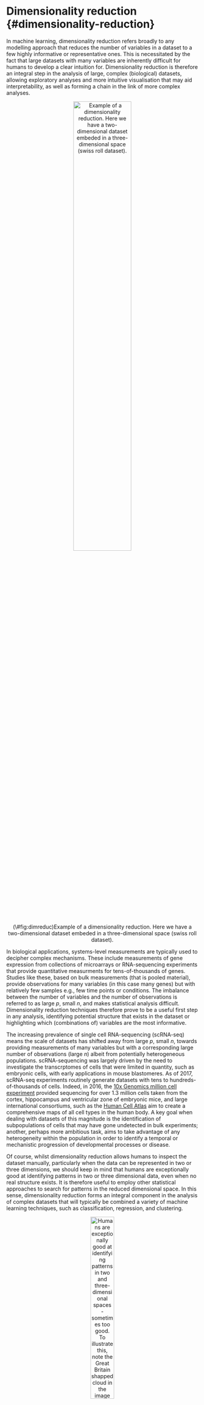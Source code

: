 # Dimensionality reduction {#dimensionality-reduction}

In machine learning, dimensionality reduction refers broadly to any modelling approach that reduces the number of variables in a dataset to a few highly informative or representative ones. This is necessitated by the fact that large datasets with many variables are inherently difficult for humans to develop a clear intuition for. Dimensionality reduction is therefore an integral step in the analysis of large, complex (biological) datasets, allowing exploratory analyses and more intuitive visualisation that may aid interpretability, as well as forming a chain in the link of more complex analyses.

<div class="figure" style="text-align: center">
<img src="images/swiss_roll_manifold_sculpting.png" alt="Example of a dimensionality reduction. Here we have a two-dimensional dataset embeded in a three-dimensional space (swiss roll dataset)." width="55%" />
<p class="caption">(\#fig:dimreduc)Example of a dimensionality reduction. Here we have a two-dimensional dataset embeded in a three-dimensional space (swiss roll dataset).</p>
</div>

In biological applications, systems-level measurements are typically used to decipher complex mechanisms. These include measurements of gene expression from collections of microarrays or RNA-sequencing experiments that provide quantitative measurments for tens-of-thousands of genes. Studies like these, based on bulk measurements (that is pooled material), provide observations for many variables (in this case many genes) but with relatively few samples e.g., few time points or conditions. The imbalance between the number of variables and the number of observations is referred to as large *p*, small *n*, and makes statistical analysis difficult. Dimensionality reduction techniques therefore prove to be a useful first step in any analysis, identifying potential structure that exists in the dataset or highlighting which (combinations of) variables are the most informative.

The increasing prevalence of single cell RNA-sequencing (scRNA-seq) means the scale of datasets has shifted away from large *p*, small *n*, towards providing measurements of many variables but with a corresponding large number of observations (large *n*) albeit from potentially heterogeneous populations. scRNA-sequencing was largely driven by the need to investigate the transcrptomes of cells that were limited in quantity, such as embryonic cells, with early applications in mouse blastomeres. As of 2017, scRNA-seq experiments routinely generate datasets with tens to hundreds-of-thousands of cells. Indeed, in 2016, the [10x Genomics million cell experiment](https://community.10xgenomics.com/t5/10x-Blog/Our-1-3-million-single-cell-dataset-is-ready-to-download/ba-p/276) provided sequencing for over 1.3 million cells taken from the cortex, hippocampus and ventricular zone of embryonic mice, and large international consortiums, such as the [Human Cell Atlas](https://www.humancellatlas.org) aim to create a comprehensive maps of all cell types in the human body. A key goal when dealing with datasets of this magnitude is the identification of subpopulations of cells that may have gone undetected in bulk experiments; another, perhaps more ambitious task, aims to take advantage of any heterogeneity within the population in order to identify a temporal or mechanistic progression of developmental processes or disease.

Of course, whilst dimensionality reduction allows humans to inspect the dataset manually, particularly when the data can be represented in two or three dimensions, we should keep in mind that humans are exceptionally good at identifying patterns in two or three dimensional data, even when no real structure exists. It is therefore useful to employ other statistical approaches to search for patterns in the reduced dimensional space. In this sense, dimensionality reduction forms an integral component in the analysis of complex datasets that will typically be combined a variety of machine learning techniques, such as classification, regression, and clustering.

<div class="figure" style="text-align: center">
<img src="images/GB1.jpg" alt="Humans are exceptionally good at identifying patterns in two and three-dimensional spaces - sometimes too good. To illustrate this, note the Great Britain shapped cloud in the image (presumably drifting away from an EU shaped cloud, not shown). More whimsical shaped clouds can also be seen if you have a spare afternoon.  Golcar Matt/Weatherwatchers [BBC News](http://www.bbc.co.uk/news/uk-england-leeds-40287817)" width="35%" />
<p class="caption">(\#fig:humanpattern)Humans are exceptionally good at identifying patterns in two and three-dimensional spaces - sometimes too good. To illustrate this, note the Great Britain shapped cloud in the image (presumably drifting away from an EU shaped cloud, not shown). More whimsical shaped clouds can also be seen if you have a spare afternoon.  Golcar Matt/Weatherwatchers [BBC News](http://www.bbc.co.uk/news/uk-england-leeds-40287817)</p>
</div>

In this chapter we will explore two forms of dimensionality reduction: principle component analysis ([PCA](#linear-dimensionality-reduction)) and t-distributed stochastic neighbour embedding ([tSNE](#nonlinear-dimensionality-reduction)), highlighting the advantages and potential pitfalls of each method. As an illustrative example, we will use these approaches to analyse single cell RNA-sequencing data of early human development. Finally, we will illustrate the use of dimensionality redution on an image dataset.

## Linear Dimensionality Reduction {#linear-dimensionality-reduction}

The most widely used form of dimensionality reduction is principle component analysis (PCA), which was introduced by Pearson in the early 1900's, and independently rediscovered by Hotelling. PCA has a long history of use in biological and ecological applications, with early use in population studies, and later for the analysis of gene expression data.

PCA is not a dimensionality reduction technique *per se*, but an alternative way of representing the data that more naturally captures the variance in the system. Specifically, it finds a new co-ordinate system, so that the new "x-axis" (which is called the first principle component; PC1) is aligned along the direction of greatest variance, with an orthogonal "y-axis" aligned along the direction with second greatest variance (the second principle component; PC2), and so forth. At this stage there has been no inherent reduction in the dimensionality of the system, we have simply rotated the data around.

To illustrate PCA we will use a dataset from GEO (GSE5325). This dataset contains gene expression profiles for $105$ breast tumour samples measured using Swegene Human 27K RAP UniGene188 arrays. Within the population of cells, the original analysis focused on the expression of *GATA3* and *XBP1*, whose expression was known to correlate with estrogen receptor status [^](Breast cancer cells may be estrogen receptor positive, ER$^+$, or negative, ER$^-$, indicating capacity to respond to estrogen signalling, which has impliations for treatment), representing a two dimensional system. A pre-processed dataset containing the expression levels for *GATA3* and *XBP1*, and ER status, can be loaded into R using the code, below:


```r
library(tidyverse)
library(ggfortify)
library(GGally)
D <- read.csv( 'data/GSE5325/GSE5325_markers.csv', row.names = 1)
```

For illustration purposes we've also included 3 additional variables that have been generated as independent random samples from a univariate normal distribution. We thus have a a $5$ dimensional system, with $x$ and $y$ representing the expression levels of *GATA3* and *XBP1* (rows 1 and 2). For convenience we also have the ER status, which we will not use directly, but simply as a visual readout of our appraoch. We start by plotting *GATA3* expression versus *XBP1*, and color by ER status:


```r
D_trnas <- D %>% 
  t() %>%  
  as.data.frame() %>% 
  rownames_to_column(var='sample') %>% 
  na.omit() %>% 
  mutate( ER = as.factor(ER))

ggplot( data=D_trnas, mapping = aes(x=GATA3, y=XBP1, color = ER))+
  geom_point() 
```

<img src="02-dimensionality-reduction_files/figure-html/unnamed-chunk-2-1.png" width="672" />

As this system is inherently low dimensional we can clearly see that ER status correlates with both *GATA3* and *XBP1* expression. We perform PCA in R using the \texttt{prcomp} function. To do so, we first filter out datapoints that have missing observations, as PCA does not, inherently, deal with missing observations. We will now run PCA using just the first two dimensions to understand what's going on:


```r
Dommitsamps <- t(na.omit(t(D[,]))); #Get the subset of samples

pca1 <- prcomp( t(Dommitsamps[1:2,  ] ), center = TRUE, scale=FALSE  )
summary(pca1)
```

```
## Importance of components:
##                          PC1    PC2
## Standard deviation     1.805 0.8511
## Proportion of Variance 0.818 0.1820
## Cumulative Proportion  0.818 1.0000
```

```r
pca_data <- pca1$x %>% 
  as.data.frame() %>% 
  rownames_to_column(var='sample')

# add ER status
pca_data <- inner_join(pca_data, D_trnas, by = 'sample') 

ggplot(data=pca_data)  +
  geom_point( mapping = aes(x=PC1, y=PC2, color=ER) )
```

<img src="02-dimensionality-reduction_files/figure-html/unnamed-chunk-3-1.png" width="672" />

Note that the \texttt{prcomp} has the option to centre and scale the data. That is, to normalise each variable to have a zero-mean and unit variance. This is particularly important when dealing with variables that may exist over very different scales. For example, for ecological datasets we may have variables that were measured in seconds with others measured in hours. Without normalisation there would appear to be much greater variance in the variable measured in seconds, potentially skewing the results. In general, when dealing with variables that are measured on similar scales (for example gene expression) it is not desirable to normalise the data.

We can better visualise what the PCA has done by plotting the original data side-by-side with the transformed data (note that here we have plotted the negative of PC1).


```r
p1 <- ggplot(data=pca_data)  +
  geom_point( mapping = aes(x=GATA3, y=XBP1, color=ER) )
p2 <- ggplot(data=pca_data)  +
  geom_point( mapping = aes(x=PC1, y=PC2, color=ER) )

plotList <- list(p1,p2)

pm <- ggmatrix(plotList, nrow = 1, ncol=2)

pm
```

<img src="02-dimensionality-reduction_files/figure-html/unnamed-chunk-4-1.png" width="672" />

We can seen that we have simply rotated the original data, so that the greatest variance aligns along the x-axis and so forth. We can find out how much of the variance each of the principle components explains by looking at \texttt{pca1$sdev}:


```r
pca_var <- tibble(
  PC = str_c( 'PC', c(1:length(pca1$sdev))),
  varience = (pca1$sdev^2  / sum(pca1$sdev^2)) * 100
)

ggplot(data=pca_var) +
  geom_bar( mapping =  aes(x=PC, y=varience), stat = 'identity') +
  labs(
    y = '% varience'
  ) +
  theme_classic()
```

<img src="02-dimensionality-reduction_files/figure-html/unnamed-chunk-5-1.png" width="672" />

PC1 explains the vast majority of the variance in the observations. The dimensionality reduction step of PCA occurs when we choose to discard the higher PCs. Of course, by doing so we loose some information about the system, but this may be an acceptable loss compared to the increased interpretability achieved by visualising the system in lower dimensions. In this example we can visualise the data using only PC1.


```r
ggplot( data=pca_data) +
  geom_point( mapping = aes(x=PC1, y=1, color = ER)) +
  geom_point( data  =  filter(pca_data, ER ==  0),  mapping = aes(x=PC1,  y=2), color='red') +
  geom_point( data  =  filter(pca_data, ER ==  1),  mapping = aes(x=PC1,  y=3), color='blue') +
  scale_color_manual( values = c('red', 'blue' ) ) +
  scale_y_continuous( breaks = c(1,2,3), label = c( 'All', 'ER-', 'ER+')) +
  theme(
    legend.position = 'none',
    axis.title.y = element_blank(),
    axis.ticks.y = 
  )
```

<img src="02-dimensionality-reduction_files/figure-html/unnamed-chunk-6-1.png" width="672" />

So reducing the system down to one dimension appears to have done a good job at separating out the ER$^+$ cells from the ER$^-$ cells, suggesting that it may be of biological use. Precisely how many PCs to retain remains subjective. For visualisation purposed, it is typical to look at the first two or three only. However, when using PCA as an intermediate step within more complex workflows, more PCs are often retained e.g., by thresholding to a suitable level of explanatory variance.

### Interpreting the Principle Component Axes

In the original data, the individual axes had very obvious interpretations: the x-axis represented expression levels of *GATA3* and the y-axis represented the expression level of *XBP1*. Other than indicating maximum variance, what does PC1 mean? The individual axes represent linear combinations of the expression of various genes. This may not be immediately intuitive, but we can get a feel by projecting the original axes (gene expression) onto the (reduced dimensional) co-ordinate system.


```r
# score plot
scores_df <- as.data.frame(pca1$x) %>% 
  rownames_to_column(var='Sample')

ggplot( data=scores_df, mapping = aes(x=PC1, y=PC2)) +
  geom_point( ) +
  geom_hline(  yintercept = 0, color='purple') +
  geom_vline( xintercept = 0, color = 'orange') +
  geom_text( mapping = aes(label=Sample), check_overlap = T, color='grey') +
  theme_classic()
```

<img src="02-dimensionality-reduction_files/figure-html/unnamed-chunk-7-1.png" width="672" />

```r
## loading plot
loadings_df <- pca1$rotation %>% 
  as.data.frame() %>% 
  rownames_to_column( var='gene')

ggplot(data=loadings_df, mapping = aes(x=PC1, y=PC2)) +
  geom_point() +
  scale_x_continuous(  limits = c(-0.8, 0.8)) +
  scale_y_continuous(limits = c(-0.8, 0.8)) +
  geom_text( mapping = aes( label =  gene)) +
  geom_hline(  yintercept = 0, color='blue') +
  geom_vline(xintercept = 0, color='orange') +
  geom_segment( mapping = aes( x=0,y=0, xend=PC1, yend=PC2), 
                arrow = arrow(length=unit(0.25, 'cm')), inherit.aes = F) +
  theme_classic()
```

<img src="02-dimensionality-reduction_files/figure-html/unnamed-chunk-7-2.png" width="672" />

```r
## biplot
autoplot(pca1, loadings = TRUE,
         loadings.label = TRUE) +
  geom_hline(  yintercept = 0, color='blue') +
  geom_vline( xintercept = 0, color='orange') +
  theme_classic()
```

<img src="02-dimensionality-reduction_files/figure-html/unnamed-chunk-7-3.png" width="672" />

In this particular case, we can see that both genes appear to be reasonably strongly associated with PC1. When dealing with much larger systems e.g., with more genes, we can, of course, project the original axes into the reduced dimensional space. In general this is particularly useful for identifying genes associated with particular PCs, and ultimately assigning a biological interpretation to the PCs.

### Horseshoe effect

Principle component analysis is a linear dimensionality reduction technique, and is not always appropriate for complex datasets, particularly when dealing with nonlinearities. To illustrate this, let's consider an simulated expression set containing $8$ genes, with $10$ timepoints/conditions. We can represent this dataset in terms of a matrix: 


```r
X <- matrix( c(2,4,2,0,0,0,0,0,0,0,
               0,2,4,2,0,0,0,0,0,0,
               0,0,2,4,2,0,0,0,0,0,  
               0,0,0,2,4,2,0,0,0,0,   
               0,0,0,0,2,4,2,0,0,0,    
               0,0,0,0,0,2,4,2,0,0,   
               0,0,0,0,0,0,2,4,2,0,  
               0,0,0,0,0,0,0,2,4,2), nrow=8,  ncol=10, byrow = TRUE)
rownames(X) <- paste( 'G', 1:nrow(X), sep='')
```

Or we can visualise by plotting a few of the genes:


```r
hs_tab <- X %>% 
  as.data.frame() %>% 
  rename_all(str_replace, 'V', '') %>% 
  mutate( gene = paste('gene', 1:nrow(.), sep='_')) %>% 
  pivot_longer( cols=-gene, names_to = 'time', values_to = 'exp') %>% 
  mutate( time=as.integer(time))
ggplot( data=hs_tab) +
  geom_line( mapping = aes(x=time, y=exp, color=gene)) +
  theme_classic()
```

<img src="02-dimensionality-reduction_files/figure-html/unnamed-chunk-9-1.png" width="672" />

By eye, we see that the data can be separated out by a single direction: that is, we can order the data from time/condition 1 through to time/condition 10. Intuitively, then, the data can be represented by a single dimension. Let's run PCA as we would normally, and visualise the result, plotting the first two PCs:


```r
pca2 <- prcomp( X, center = TRUE, scale. = F )

autoplot(pca2, label=T, padding = 1, label.repel = T) +
  theme_classic()
```

<img src="02-dimensionality-reduction_files/figure-html/unnamed-chunk-10-1.png" width="672" />

We see that the PCA plot has placed the datapoints in a horseshoe shape, with gene 1 becoming closer to gene 8. From the earlier plots of gene expression profiles we can see that the relationships between the various genes are not entirely straightforward. For example, gene 1 is initially correlated with gene 2, then negatively correlated, and finally uncorrelated, whilst no correlation exists between gene 1 and genes 5 - 8. These nonlinearities make it difficult for PCA which, in general, attempts to preserve large pairwise distances, leading to the well known horseshoe effect. These types of artefacts may be problematic when trying to interpret data, and due care must be given when these type of effects are seen.

### PCA analysis of mammalian development

Now that we have a feel for PCA and understand some of the basic commands we can apply it in a real setting. Here we will make use of preprocessed data taken from GEO  (GSE36552 and GSE63818). The first dataset represents single cell RNA-seq measurements from human embryos from the zygote stage (a single cell produced following fertilisation of an egg) through to the blastocyst stage (an embryo consisting of around 64 cells), as well as human embryonic stem cells (hESC; cells extracted from an early blsatocyst stage embryo and maintained *in vitro*). The second dataset contains scRNA-seq data from human primordial germ cells (hPGCs), precursors of sperm or eggs that are specified early in the developing human embryo soon after implantation (around week 2-3 in humans), and somatic cells. Together, these datasets provide useful insights into early human development, and possible mechanisms for the specification of early cell types, such as PGCs. 

<div class="figure" style="text-align: center">
<img src="images/PGCs.png" alt="Example of early human development. Here we have measurements of cells from preimplantation embryos, embryonic stem cells, and from post-implantation primordial germ cells and somatic tissues." width="55%" />
<p class="caption">(\#fig:pgcs)Example of early human development. Here we have measurements of cells from preimplantation embryos, embryonic stem cells, and from post-implantation primordial germ cells and somatic tissues.</p>
</div>

Preprocessed data contains $\log_2$ normalised counts for around $400$ cells using $2957$ marker genes can be found in the file \texttt{/data/PGC_transcriptomics/PGC_transcriptomics.csv}. Note that the first line of data in the file is an indicator denoting cell type (-1 = ESC, 0 = pre-implantation, 1 = PGC, and 2 = somatic cell). The second row indicates the sex of the cell (0 = unknown/unlabelled, 1 = XX, 2 = XY), with the third row indicating capture time (-1 = ESC, 0 - 7 denotes various developmental stages from zygote to blastocyst, 8 - 13 indicates increasing times of embryo development from week 4 through to week 19).

We will first run PCA on the data. Recall that the data is already log_2 normalised, with expression values beginning from row 4. Within R we would run:


```r
set.seed(12345)
sc_rna <- read_csv(file = "data/PGC_transcriptomics/PGC_transcriptomics.csv")

metadata <- sc_rna %>% 
  slice( 1:4) %>% 
  pivot_longer( cols=-Sample, names_to = 'cell_type', values_to  = 'index') %>% 
  pivot_wider( names_from = Sample, values_from = index) %>% 
  mutate(group=str_remove(cell_type, '\\..*$')) %>% 
  mutate_if( is.numeric, as.factor)  


sc_rna_fil <- sc_rna %>% 
  slice(-c(1:4)) %>% 
  column_to_rownames(var='Sample') %>% 
  as.matrix()

genenames <- rownames(sc_rna_fil)
pcaresult <- prcomp( t(sc_rna_fil)  , center = TRUE, scale = FALSE)
```

Here we have opted to centre the data, but have not normalised each gene to be zero-mean. This is beacuse we are dealing entirely with gene expression, rather than a variety of variables that may exist on different scales. 

We can plot the data as follows:



```r
autoplot(pcaresult, 
         data=metadata,
         colour='group') 
```

<img src="02-dimensionality-reduction_files/figure-html/unnamed-chunk-12-1.png" width="672" />

From the plot, we can see PCA has done a reasonable job of separating out various cells. For example, a cluster of PGCs appears at the top of the plot, with somatic cells towards the lower right hand side. Pre-implantation embryos and ESCs appear to cluster together: perhaps this is not surprising as ESCs are derived from blastocyst cells. Loosely, we can interpret PC1 as dividing pre-implantation cells from somatic cells, with PC2 separating out PGCs.

Previously we used PCA to reduce the dimensionality of our data from thousands of genes down to two principle components. By eye, PCA appeared to do a reasonable job separating out different cell types. A useful next step might therefore be to perform clustering on the reduced dimensional space. We will go into more details about clusterin in subsequent sections, but for now we will simply use clustering as a tool for seperating out our datasets. We can run k-means clustering on a matrix using:


```r
set.seed(12345)
dim( pcaresult$x)
```

```
## [1] 452 452
```

```r
k_clust <- kmeans( x=pcaresult$x[,1:2], centers = 4, iter.max = 1000)

#  get first 2 PCs
sc_pc_tab <- pcaresult$x %>% 
  as.data.frame() %>% 
  rownames_to_column(var='cell_type') %>% 
  select(cell_type, PC1, PC2)

# join pc and metadata
sc_pc_tab <- left_join(sc_pc_tab, metadata, by='cell_type')

# cell type and cluster number
ct_clu <- tibble( cell_type=names(k_clust$cluster),
                  kmean_clusters  = as.factor(k_clust$cluster)
)

sc_pc_tab <- left_join(sc_pc_tab, ct_clu, by='cell_type')

# plot PCA
ggplot( data=sc_pc_tab, mapping = aes(x=PC1, y=PC2, color=group, shape  = kmean_clusters)) +
  geom_point()
```

<img src="02-dimensionality-reduction_files/figure-html/unnamed-chunk-13-1.png" width="672" />


### Biological interpretation

In our previous section we identified clusters associated with various groups. In our application cluster 2 was associated primarily with pre-implantation cells, with cluster 1 associated with PGCs. We could therefore empirically look for genes that are differentially expressed. Since we know SOX17 is associated with PGC specification in humans let's first compare the expression levels of SOX17 in the two groups:


```r
# SOX17  gene expression
gene_exp <- sc_rna_fil %>% 
  as.data.frame() %>% 
  rownames_to_column( var='gene') %>% 
  filter( gene == 'SOX17' ) %>% 
  pivot_longer( cols=-gene, names_to = 'cell_type', values_to = 'expression')

# join metadata and exp. tab
gene_exp <- left_join(gene_exp, sc_pc_tab, by='cell_type') 

gene_clu1_exp <- gene_exp %>% 
  filter(kmean_clusters == '1') %>% 
  pull(expression)

gene_clu2_exp <- gene_exp %>% 
  filter(kmean_clusters == '2') %>% 
  pull(expression)

t.test(gene_clu1_exp, gene_clu2_exp)
```

```
## 
## 	Welch Two Sample t-test
## 
## data:  gene_clu1_exp and gene_clu2_exp
## t = 13.174, df = 301.34, p-value < 2.2e-16
## alternative hypothesis: true difference in means is not equal to 0
## 95 percent confidence interval:
##  1.772243 2.394655
## sample estimates:
## mean of x mean of y 
## 2.3216827 0.2382337
```

Typically we won't always know the important genes, but can perform an unbiased analysis by testing all genes.


```r
all_genes <- row.names(sc_rna_fil)

p_values <- c()

for( each_gene in all_genes){
  gene_exp <- sc_rna_fil %>% 
    as.data.frame() %>% 
    rownames_to_column( var='gene') %>% 
    filter( gene == each_gene ) %>% 
    pivot_longer( cols=-gene, names_to = 'cell_type', values_to = 'expression')
  
  # add metadata tp exp tab
  gene_exp <- left_join(gene_exp, sc_pc_tab, by='cell_type') 
  
  gene_clu1_exp <- gene_exp %>% 
    filter(kmean_clusters == '1') %>% 
    pull(expression)
  
  gene_clu2_exp <- gene_exp %>% 
    filter(kmean_clusters == '2') %>% 
    pull(expression)
  
  two_sam_test <- t.test(gene_clu1_exp, gene_clu2_exp)
  
  p_values <- c(p_values, two_sam_test$p.value)
}

genes_p_vals <- tibble(gene=all_genes,
                       pval=p_values)
```

Within our example, the original axes of our data have very obvious solutions: the axes represent the expression levels of individual genes. The PCs, however, represent linear combinations of various genes, and do not have obvious interpretations. To find an intuition, we can project the original axes (genes) into the new co-ordinate system. This is stored in \texttt{pcaresult$rotation} variable.


```r
# PCA rotation data
pca_rot <- pcaresult$rotation %>% 
  as.data.frame() %>% 
  rownames_to_column(var='gene')

ggplot(data=pca_rot) +
  geom_text( mapping = aes( x=PC1, y=PC2, label  = gene), size=1) 
```

<img src="02-dimensionality-reduction_files/figure-html/unnamed-chunk-16-1.png" width="672" />

Okay, this plot is a little busy, so let's focus in on a particular region. Recall that PGCs seemed to lie towards the upper section of the plot (that is PC2 separated out PGCs from other cell types), so we'll take a look at the top section:


```r
ggplot(data=pca_rot) +
  geom_text( mapping = aes( x=PC1, y=PC2, label  = gene), size=2) +
  scale_y_continuous( limits = c(0.04,0.1))
```

<img src="02-dimensionality-reduction_files/figure-html/unnamed-chunk-17-1.png" width="672" />

We now see a number of genes that are potentially associated with PGCs. These include a number of known PGCs, for example, both SOX17 and PRDM1 (which can be found at co-ordinates PC1=0, PC2= 0.04) represent two key specifiers of human PGC fate. We further note a number of other key regulators, such as DAZL, have been implicated in germ cell development, with DAZL over expressed ESCs forming spermatogonia-like colonies in a rare instance upon xenotransplantation.

We can similarly look at regions associated with early embryogenesis by concentrating on the lower half of the plot:


```r
ggplot(data=pca_rot) +
  geom_text( mapping = aes( x=PC1, y=PC2, label  = gene), size=2) +
  scale_y_continuous( limits = c(-0.07,-0.03)) +
  scale_x_continuous( limits=c(0,0.07))
```

<img src="02-dimensionality-reduction_files/figure-html/unnamed-chunk-18-1.png" width="672" />

This appears to identify a number of genes associated with embryogenesis, for example, DPPA3, which encodes for a maternally inherited factor, Stella, required for normal pre-implantation development as well as regulation of transcriptional and endogenous retrovirus programs during maternal-to-zygotic transition.


## Nonlinear Dimensionality Reduction {#nonlinear-dimensionality-reduction}

Whilst [PCA]{#linear-dimensionality-reduction} is extremely useful for exploratory analysis, it is not always appropriate, particularly for datasets with nonlinearities. A large number of nonlinear dimensionality reduction techniques have therefore been developed. Perhaps the most commonly applied technique of the moment is t-distributed stochastic neighbour embedding (tSNE).

In general, tSNE attempts to take points in a high-dimensional space and find a faithful representation of those points in a lower-dimensional space. The SNE algorithm initially converts the high-dimensional Euclidean distances between datapoints into conditional probabilities. Here $p_{j|i}$, indicates the probability that datapoint $x_i$ would pick $x_j$ as its neighbour if neighbours were picked in proportion to their probability density under a Gaussian centred at $x_i$:

$p_{j|i} = \frac{\exp(-|\mathbf{x}_i - \mathbf{x}_j|^2/2\sigma_i^2)}{\sum_{k\neq l}\exp(-|\mathbf{x}_k - \mathbf{x}_l|^2/2\sigma_i^2)}$

We can define a similar conditional probability for the datapoints in the reduced dimensional space, $y_j$ and $y_j$ as:

$q_{j|i} = \frac{\exp(-|\mathbf{y}_i - \mathbf{y}_j|^2)}{\sum_{k\neq l}\exp(-|\mathbf{y}_k - \mathbf{y}_l|^2)}$.

Natural extensions to this would instead use a Student-t distribution for the lower dimensional space:

$q_{j|i} = \frac{(1+|\mathbf{y}_i - \mathbf{y}_j|^2)^{-1}}{\sum_{k\neq l}(1+|\mathbf{y}_i - \mathbf{y}_j|^2)^{-1}}$.

If SNE has mapped points $\mathbf{y}_i$ and $\mathbf{y}_j$ faithfully, we have $p_{j|i} = q_{j|i}$. We can define a similarity measure over these distribution based on the Kullback-Leibler-divergence:

$C = \sum KL(P_i||Q_i)= \sum_i \sum_j p_{i|j} \log \biggl{(} \frac{p_{i|j}}{q_{i|j}} \biggr{)}$

If $p_{j|i} = q_{j|i}$, that is, if our reduced dimensionality representation faithfully captures the higher dimensional data, this value will be equal to zero, otherwise it will be a positive number. We can attempt to minimise this value using gradient descent.

Note that in many cases this lower dimensionality space can be initialised using PCA or other dimensionality reduction technique. The tSNE algorithm is implemented in R via the \texttt{Rtsne} package.


```r
library(Rtsne)
library(scatterplot3d)
set.seed(12345)
```

To get a feel for tSNE we will first generate some artificial data. In this case we generate two different groups that exist in a 3-dimensional space. We choose these groups to be Gaussian distributed, with different means and variances:


```r
D1 <- matrix( rnorm(5*3, mean=0,sd=1), nrow=100, ncol=3 )
D2 <- matrix( rnorm(5*3, mean=5,sd=3), nrow=100, ncol=3 ) 
D3 <- rbind(D1,D2)
colors <- c(rep('red', 100), rep('blue', 100))
scatterplot3d(D3,color=colors, main="3D Scatterplot",xlab="x",ylab="y",zlab="z")
```

<img src="02-dimensionality-reduction_files/figure-html/unnamed-chunk-20-1.png" width="672" />

We can run tSNE on this dataset and try to condense the data down from a three-dimensional to a two-dimensional representation. Unlike PCA, which has no real free parameters, tSNE has a variety of parameters that need to be set. First, we have the perplexity parameter which, in essence, balances local and global aspects of the data. For low values of perplexity, the algorithm will tend to entirely focus on keeping datapoints locally together.


```r
tsne_model_1 <- Rtsne(D3, check_duplicates=FALSE, pca=TRUE, perplexity=10, theta=0.5, dims=2)

tsne_model_1$Y %>% 
  as.data.frame() %>% 
  rename(tSNE1=V1,  tSNE2=V2) %>% 
  mutate( samples=c(rep('D1', 100), rep('D2', 100) ) )%>% 
  ggplot() +
  geom_point( mapping = aes(x=tSNE1, y=tSNE2, color=samples), alpha=0.5) +
  scale_color_manual(values=c('red', 'blue')) +
  scale_x_continuous( limits = c(-55, 55)) +
  scale_y_continuous( limits = c(-55, 55)) +
  theme_classic() 
```

<img src="02-dimensionality-reduction_files/figure-html/unnamed-chunk-21-1.png" width="672" />

Note that here we have set the perplexity parameter reasonably low, and tSNE appears to have identified a lot of local structure that (we know) doesn't exist. Let's try again using a larger value for the perplexity parameter. 


```r
tsne_model_1 <- Rtsne(D3, check_duplicates=FALSE, pca=TRUE, perplexity=50, theta=0.5, dims=2)

p <- tsne_model_1$Y %>% 
  as.data.frame() %>% 
  rename(tSNE1=V1,  tSNE2=V2) %>% 
  mutate( samples=c(rep('D1', 100), rep('D2', 100) ) )%>% 
  ggplot() +
  geom_point( mapping = aes(x=tSNE1, y=tSNE2, color=samples), alpha=0.5) +
  scale_color_manual(values=c('red', 'blue')) +
  scale_x_continuous( limits = c(-55, 55)) +
  scale_y_continuous( limits = c(-55, 55)) +
  theme_classic()

print(p)
```

<img src="02-dimensionality-reduction_files/figure-html/unnamed-chunk-22-1.png" width="672" />

This appears to have done a better job of representing the data in a two-dimensional space. 

### Nonlinear warping  

In our previous example we showed that if the perplexity parameter was correctly set, tSNE seperated out the two populations very well. If we plot the original data next to the tSNE reduced dimensionality represention, however, we will notice something interesting:


```r
scatterplot3d(D3,color=colors, main="3D Scatterplot",xlab="x",ylab="y",zlab="z")
```

<img src="02-dimensionality-reduction_files/figure-html/unnamed-chunk-23-1.png" width="672" />

```r
print(p)
```

<img src="02-dimensionality-reduction_files/figure-html/unnamed-chunk-23-2.png" width="672" />

Whilst in the origianl data the two groups had very different variances, in the reduced dimensionality representation they appeared to show a similar spread. This is down to tSNEs ability to represent nonlinearities, and the algorithm performs different transformations on different regions. This is important to keep in mind: the spread in a tSNE output are not always indicative of the level of heterogeneity in the data.

### Stochasticity

A final important point to note is that tSNE is stochastic in nature. Unlike PCA which, for the same dataset, will always yield the same result, if you run tSNE twice you will likely find different results. We can illustrate this below, by running tSNE again for perplexity $30$, and plotting the results alongside the previous ones.


```r
set.seed(123456)
tsne_model_1 <- Rtsne(D3, check_duplicates=FALSE, pca=TRUE, perplexity=30, theta=0.5, dims=2)

set.seed(0)
tsne_model_2 <- Rtsne(D3, check_duplicates=FALSE, pca=TRUE, perplexity=30, theta=0.5, dims=2)

p1 <- tsne_model_1$Y %>% 
  as.data.frame() %>% 
  rename(tSNE1=V1,  tSNE2=V2) %>% 
  mutate( samples=c(rep('D1', 100), rep('D2', 100) ) )%>% 
  ggplot() +
  geom_point( mapping = aes(x=tSNE1, y=tSNE2, color=samples), alpha=0.5) +
  scale_color_manual(values=c('red', 'blue')) +
  scale_x_continuous( limits = c(-55, 55)) +
  scale_y_continuous( limits = c(-55, 55)) +
  theme_classic()

p2 <- tsne_model_2$Y %>% 
  as.data.frame() %>% 
  rename(tSNE1=V1,  tSNE2=V2) %>% 
  mutate( samples=c(rep('D1', 100), rep('D2', 100) ) )%>% 
  ggplot() +
  geom_point( mapping = aes(x=tSNE1, y=tSNE2, color=samples), alpha=0.5) +
  scale_color_manual(values=c('red', 'blue')) +
  scale_x_continuous( limits = c(-55, 55)) +
  scale_y_continuous( limits = c(-55, 55)) +
  theme_classic()


plotList <- list(p1,p2)
pm <- ggmatrix(plotList, nrow = 1, ncol=2)
pm
```

<img src="02-dimensionality-reduction_files/figure-html/unnamed-chunk-24-1.png" width="672" />

Note that this stochasticity, itself, may be a useful property, allowing us to gauge robustness of our biological interpretations. A comprehensive blog discussing the various pitfalls of tSNE is available [here](https://distill.pub/2016/misread-tsne/).

### Analysis of mammalian development

In earlier sections we used PCA to analyse scRNA-seq datasets of early human embryo development. In general PCA seemed adept at picking out different cell types and idetifying putative regulators associated with those cell types. We will now use tSNE to analyse the same data.

Exercise 1. Load in the single cell dataset and run tSNE. How do pre-implantation cells look in tSNE? 

Exercise 2. Note that cells labelled as pre-implantation actually consists of a variety of cells, from oocytes through to blastocyst stage. Take a look at the pre-implantation cells only using tSNE. Hint: a more refined categorisation of the developmental stage of pre-implantation cells can be found by looking at the developmental time variable (0=oocyte, 1=zygote, 2=2C, 3=4C, 4=8C, 5=Morula, 6=blastocyst). Try plotting the data from tSNE colouring the data according to developmental stage.


## Other dimensionality reduction techniques

A large number of alternative dimensionality reduction techniques exist with corresponding implementation in R. These include probabilistic extensions to PCA [pcaMethods](https://www.rdocumentation.org/packages/pcaMethods/versions/1.64.0), as well as other nonlinear dimensionality reduction techniques [Isomap](https://www.rdocumentation.org/packages/RDRToolbox/versions/1.22.0), as well as those based on Gaussian Processes ([GPLVM](https://github.com/SheffieldML/vargplvm.git); Lawrence 2004). Other packages such as [kernlab](https://cran.r-project.org/web/packages/kernlab/index.html) provide a general suite of tools for dimensionality reduction.

Solutions to exercises can be found in 15-dimensionality-reduction_exercise-solutions.
